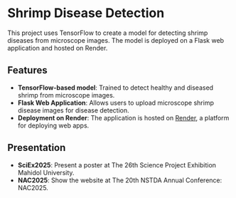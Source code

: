 # Shrimp Disease Detection

This project uses TensorFlow to create a model for detecting shrimp diseases from microscope images. The model is deployed on a Flask web application and hosted on Render.

## Features
- **TensorFlow-based model**: Trained to detect healthy and diseased shrimp from microscope images.
- **Flask Web Application**: Allows users to upload microscope shrimp disease images for disease detection.
- **Deployment on Render**: The application is hosted on [Render](https://shrimpclassify.onrender.com/), a platform for deploying web apps.

## Presentation
- **SciEx2025**: Present a poster at The 26th Science Project Exhibition Mahidol University.
- **NAC2025**: Show the website at The 20th NSTDA Annual Conference: NAC2025.
